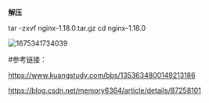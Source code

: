 **解压**

tar -zxvf nginx-1.18.0.tar.gz
cd nginx-1.18.0







![1675341734039](F:\CODE\daily-work-script-collection\nginx上部署springboot程序\1675341734039.png)









#参考链接：

https://www.kuangstudy.com/bbs/1353634800149213186

https://blog.csdn.net/memory6364/article/details/87258101
